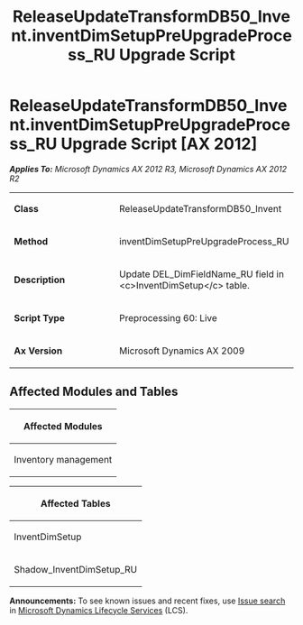 ﻿---
title: ReleaseUpdateTransformDB50_Invent.inventDimSetupPreUpgradeProcess_RU Upgrade Script
TOCTitle: ReleaseUpdateTransformDB50_Invent.inventDimSetupPreUpgradeProcess_RU Upgrade Script
ms:assetid: 64ba2c31-d93a-605c-7f46-9b271685dbf4
ms:mtpsurl: https://msdn.microsoft.com/en-us/library/JJ719172(v=AX.60)
ms:contentKeyID: 49708711
ms.date: 05/18/2015
mtps_version: v=AX.60
---

# ReleaseUpdateTransformDB50\_Invent.inventDimSetupPreUpgradeProcess\_RU Upgrade Script [AX 2012]


_**Applies To:** Microsoft Dynamics AX 2012 R3, Microsoft Dynamics AX 2012 R2_

<table>
<colgroup>
<col style="width: 50%" />
<col style="width: 50%" />
</colgroup>
<tbody>
<tr class="odd">
<td><p><strong>Class</strong></p></td>
<td><p>ReleaseUpdateTransformDB50_Invent</p></td>
</tr>
<tr class="even">
<td><p><strong>Method</strong></p></td>
<td><p>inventDimSetupPreUpgradeProcess_RU</p></td>
</tr>
<tr class="odd">
<td><p><strong>Description</strong></p></td>
<td><p>Update DEL_DimFieldName_RU field in &lt;c&gt;InventDimSetup&lt;/c&gt; table.</p></td>
</tr>
<tr class="even">
<td><p><strong>Script Type</strong></p></td>
<td><p>Preprocessing 60: Live</p></td>
</tr>
<tr class="odd">
<td><p><strong>Ax Version</strong></p></td>
<td><p>Microsoft Dynamics AX 2009</p></td>
</tr>
</tbody>
</table>


## Affected Modules and Tables

<table>
<colgroup>
<col style="width: 100%" />
</colgroup>
<thead>
<tr class="header">
<th><p>Affected Modules</p></th>
</tr>
</thead>
<tbody>
<tr class="odd">
<td><p>Inventory management</p></td>
</tr>
</tbody>
</table>


<table>
<colgroup>
<col style="width: 100%" />
</colgroup>
<thead>
<tr class="header">
<th><p>Affected Tables</p></th>
</tr>
</thead>
<tbody>
<tr class="odd">
<td><p>InventDimSetup</p></td>
</tr>
<tr class="even">
<td><p>Shadow_InventDimSetup_RU</p></td>
</tr>
</tbody>
</table>

  
**Announcements:** To see known issues and recent fixes, use [Issue search](http://go.microsoft.com/fwlink/?linkid=389258) in [Microsoft Dynamics Lifecycle Services](http://go.microsoft.com/fwlink/?linkid=306505) (LCS).

